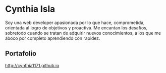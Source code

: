 # Cynthia Isla

Soy una web developer apasionada por lo que hace, comprometida, orientada al logro de objetivos y proactiva. Me encantan los desafíos, sobretodo cuando se tratan de adquirir nuevos conocimientos, a los que me aboco por completo aprendiendo con rapidez.

## Portafolio

http://cynthia1171.github.io